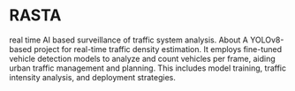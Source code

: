 # RASTA
real time AI based surveillance of traffic system analysis. About A YOLOv8-based project for real-time traffic density estimation. It employs fine-tuned vehicle detection models to analyze and count vehicles per frame, aiding urban traffic management and planning. This includes model training, traffic intensity analysis, and deployment strategies.

